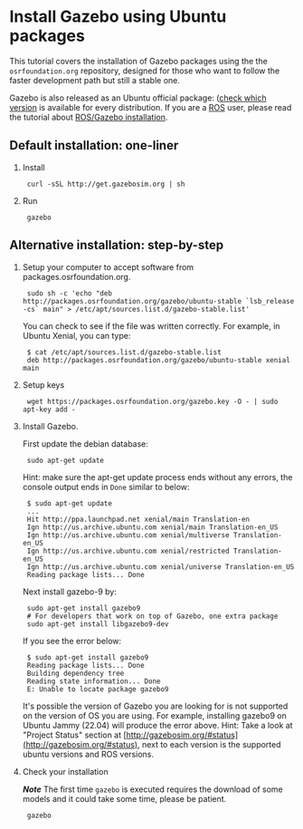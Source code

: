 # Install Gazebo using Ubuntu packages

This tutorial covers the installation of Gazebo packages using the the
`osrfoundation.org` repository, designed for those who want to follow the
faster development path but still a stable one.

Gazebo is also released as an Ubuntu official package: ([check which
version](https://packages.ubuntu.com/search?suite=all&section=all&arch=any&keywords=gazebo&searchon=sourcenames)
is available for every distribution. If you are a [ROS](http://ros.org) user, please
read the tutorial about [ROS/Gazebo
installation](http://gazebosim.org/tutorials?tut=ros_wrapper_versions&cat=connect_ros).

## Default installation: one-liner

1. Install

        curl -sSL http://get.gazebosim.org | sh

2. Run

        gazebo

## Alternative installation: step-by-step

1. Setup your computer to accept software from packages.osrfoundation.org.

        sudo sh -c 'echo "deb http://packages.osrfoundation.org/gazebo/ubuntu-stable `lsb_release -cs` main" > /etc/apt/sources.list.d/gazebo-stable.list'

    You can check to see if the file was written correctly. For example, in Ubuntu Xenial, you can type:

        $ cat /etc/apt/sources.list.d/gazebo-stable.list
        deb http://packages.osrfoundation.org/gazebo/ubuntu-stable xenial main

1. Setup keys

        wget https://packages.osrfoundation.org/gazebo.key -O - | sudo apt-key add -

1. Install Gazebo.

    First update the debian database:

        sudo apt-get update

    Hint: make sure the apt-get update process ends without any errors, the console output ends in `Done` similar to below:

        $ sudo apt-get update
        ...
        Hit http://ppa.launchpad.net xenial/main Translation-en
        Ign http://us.archive.ubuntu.com xenial/main Translation-en_US
        Ign http://us.archive.ubuntu.com xenial/multiverse Translation-en_US
        Ign http://us.archive.ubuntu.com xenial/restricted Translation-en_US
        Ign http://us.archive.ubuntu.com xenial/universe Translation-en_US
        Reading package lists... Done

    Next install gazebo-9 by:

        sudo apt-get install gazebo9
        # For developers that work on top of Gazebo, one extra package
        sudo apt-get install libgazebo9-dev

    If you see the error below:

        $ sudo apt-get install gazebo9
        Reading package lists... Done
        Building dependency tree
        Reading state information... Done
        E: Unable to locate package gazebo9

    It's possible the version of Gazebo you are looking for is not supported on the version of OS you are using.
    For example, installing gazebo9 on Ubuntu Jammy (22.04) will produce the error above.
    Hint: Take a look at "Project Status" section at [http://gazebosim.org/#status](http://gazebosim.org/#status),
    next to each version is the supported ubuntu versions and ROS versions.


1. Check your installation

    ***Note*** The first time `gazebo` is executed requires the download of some models and it could take some time, please be patient.

        gazebo
